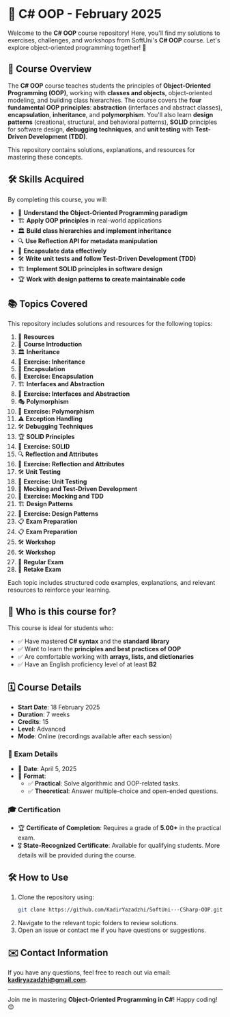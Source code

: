 # 📘 C# OOP - February 2025

Welcome to the **C# OOP** course repository! Here, you'll find my solutions to exercises, challenges, and workshops from SoftUni's **C# OOP** course. Let's explore object-oriented programming together! 🚀

## 🌟 Course Overview

The **C# OOP** course teaches students the principles of **Object-Oriented Programming (OOP)**, working with **classes and objects**, object-oriented modeling, and building class hierarchies. The course covers the **four fundamental OOP principles**: **abstraction** (interfaces and abstract classes), **encapsulation**, **inheritance**, and **polymorphism**. You'll also learn **design patterns** (creational, structural, and behavioral patterns), **SOLID** principles for software design, **debugging techniques**, and **unit testing** with **Test-Driven Development (TDD)**.

This repository contains solutions, explanations, and resources for mastering these concepts.

## 🛠️ Skills Acquired

By completing this course, you will:

- 🎯 **Understand the Object-Oriented Programming paradigm**
- 🏗️ **Apply OOP principles** in real-world applications
- 🏛️ **Build class hierarchies and implement inheritance**
- 🔍 **Use Reflection API for metadata manipulation**
- 🔐 **Encapsulate data effectively**
- 🛠️ **Write unit tests and follow Test-Driven Development (TDD)**
- 🏗️ **Implement SOLID principles in software design**
- 🏆 **Work with design patterns to create maintainable code**

## 📚 Topics Covered

This repository includes solutions and resources for the following topics:

1. 📑 **Resources**  
2. 📜 **Course Introduction**  
3. 🏛️ **Inheritance**  
4. 📝 **Exercise: Inheritance**  
5. 🔐 **Encapsulation**  
6. 📝 **Exercise: Encapsulation**  
7. 🏗️ **Interfaces and Abstraction**  
8. 📝 **Exercise: Interfaces and Abstraction**  
9. 🎭 **Polymorphism**  
10. 📝 **Exercise: Polymorphism**  
11. ⚠️ **Exception Handling**  
12. 🛠️ **Debugging Techniques**  
13. 🏆 **SOLID Principles**  
14. 📝 **Exercise: SOLID**  
15. 🔍 **Reflection and Attributes**  
16. 📝 **Exercise: Reflection and Attributes**  
17. 🛠️ **Unit Testing**  
18. 📝 **Exercise: Unit Testing**  
19. 🔄 **Mocking and Test-Driven Development**  
20. 📝 **Exercise: Mocking and TDD**  
21. 🏗️ **Design Patterns**  
22. 📝 **Exercise: Design Patterns**  
23. 📋 **Exam Preparation**  
24. 📋 **Exam Preparation**  
25. 🛠️ **Workshop**  
26. 🛠️ **Workshop**  
27. 📝 **Regular Exam**  
28. 📝 **Retake Exam**  

Each topic includes structured code examples, explanations, and relevant resources to reinforce your learning.

## 🎯 Who is this course for?

This course is ideal for students who:

- ✅ Have mastered **C# syntax** and the **standard library**
- ✅ Want to learn the **principles and best practices of OOP**
- ✅ Are comfortable working with **arrays, lists, and dictionaries**
- ✅ Have an English proficiency level of at least **B2**

## 🗓️ Course Details

- **Start Date**: 18 February 2025  
- **Duration**: 7 weeks  
- **Credits**: 15  
- **Level**: Advanced  
- **Mode**: Online (recordings available after each session)  

### 📝 Exam Details

- 📅 **Date**: April 5, 2025  
- 📝 **Format**:  
  - ✅ **Practical**: Solve algorithmic and OOP-related tasks.  
  - ✅ **Theoretical**: Answer multiple-choice and open-ended questions.  

### 🎓 Certification

- 🏆 **Certificate of Completion**: Requires a grade of **5.00+** in the practical exam.  
- 🎖️ **State-Recognized Certificate**: Available for qualifying students. More details will be provided during the course.

## 🛠️ How to Use

1. Clone the repository using:
   ```bash
   git clone https://github.com/KadirYazadzhi/SoftUni---CSharp-OOP.git
   ```
2. Navigate to the relevant topic folders to review solutions.
3. Open an issue or contact me if you have questions or suggestions.

## ✉️ Contact Information

If you have any questions, feel free to reach out via email: **kadiryazadzhi@gmail.com**.  

---

Join me in mastering **Object-Oriented Programming in C#**! Happy coding! 😊

